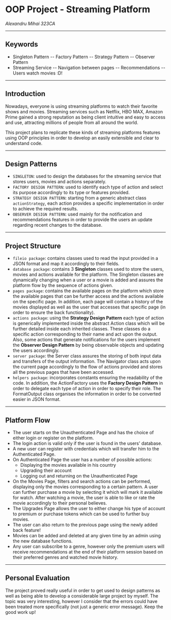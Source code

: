 # OOP Project - Streaming Platform

*Alexandru Mihai 323CA*

---
## Keywords
* Singleton Pattern -- Factory Pattern -- Strategy Pattern -- Observer Pattern
* Streaming Service -- Navigation between pages -- Recommendations -- Users watch movies :D!

---
## Introduction

Nowadays, everyone is using streaming platforms to watch their favorite shows and movies.
Streaming services such as Netflix, HBO MAX, Amazon Prime gained a strong reputation as
being client intuitive and easy to access and use, attracting millions of people
from all around the world.

This project plans to replicate these kinds of streaming platforms features using OOP
principles in order to develop an easily extensible and clear to understand code.

---
## Design Patterns

* `SINGLETON`: used to design the databases for the streaming service that stores users,
movies and actions separately.
* `FACTORY DESIGN PATTERN`: used to identify each type of action and select its purpose
accordingly to its type or features provided.
* `STRATEGY DESIGN PATTERN`: starting from a generic abstract class `actionStrategy`, each action
provides a specific implementation in order to achieve the required results.
* `OBSERVER DESIGN PATTERN`: used mainly for the notification and recommendations features
in order to provide the users an update regarding recent changes to the database.

---
## Project Structure

* `fileio package`: contains classes used to read the input provided in a JSON format and
map it accordingly to their fields.
* `database package`: contains 3 **Singleton** classes used to store the users, movies and
actions available for the platform. The Singleton classes are dynamically changing when
a user or a movie is added and assures the platform flow by the sequence of actions given.
* `pages package`: contains the available pages on the platform which store the available
pages that can be further access and the actions available on the specific page. In addition,
each page will contain a history of the movies displayed as well as the user that accesses that
specific page (in order to ensure the back functionality).
* `actions package`: using the **Strategy Design Pattern** each type of action is generically
implemented inside the abstract Action class which will be further detailed inside each
inherited classes. These classes do a specific action corresponding to their name and act
upon the output. Also, some actions that generate notifications for the users implement
the **Observer Design Pattern** by being observable objects and updating the users accordingly.
* `server package`: the Server class assures the storing of both input data and transfers of
the output information. The Navigator class acts upon the current page accordingly to the flow
of actions provided and stores all the previous pages that have been accessed.
* `helpers package`: incorporates constants ensuring the readability of the code. In addition,
the ActionFactory uses the **Factory Design Pattern** in order to delegate each type of 
action in order to specify their role. The FormatOutput class organises the information
in order to be converted easier in JSON format.

---
## Platform Flow

* The user starts on the Unauthenticated Page and has the choice of either login or register
on the platform.
* The login action is valid only if the user is found in the users' database.
* A new user can register with credentials which will transfer him to the Authenticated Page.
* On Authenticated Page the user has a number of possible actions:
  * Displaying the movies available in his country
  * Upgrading their account
  * Logging out and returning on the Unauthenticated Page
* On the Movies Page, filters and search actions can be performed, displaying only the
movies corresponding to a certain pattern. A user can further purchase a movie by selecting it
which will mark it available for watch. After watching a movie, the user is able to
like or rate the movie accordingly to their personal believes.
* The Upgrades Page allows the user to either change his type of account to premium or
purchase tokens which can be used to further buy movies.
* The user can also return to the previous page using the newly added back feature!
* Movies can be added and deleted at any given time by an admin using the new database
functions.
* Any user can subscribe to a genre, however only the premium users will receive recommendations
at the end of their platform session based on their preferred genres and watched movie history.

---
## Personal Evaluation

The project proved really useful in order to get used to design patterns as well as
being able to develop a considerable large project by myself.
The topic was very interesting, however I consider that the errors could have been treated
more specifically (not just a generic error message). Keep the good work up!